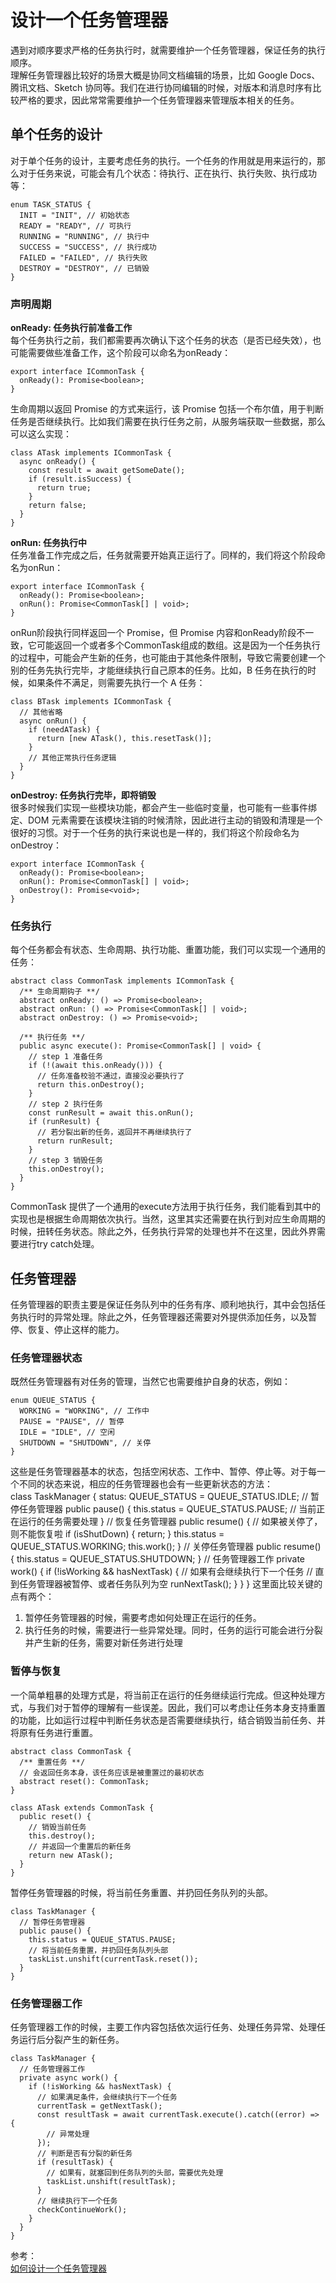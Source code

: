 # 设计一个任务管理器
遇到对顺序要求严格的任务执行时，就需要维护一个任务管理器，保证任务的执行顺序。  
理解任务管理器比较好的场景大概是协同文档编辑的场景，比如 Google Docs、腾讯文档、Sketch 协同等。我们在进行协同编辑的时候，对版本和消息时序有比较严格的要求，因此常常需要维护一个任务管理器来管理版本相关的任务。  
## 单个任务的设计
对于单个任务的设计，主要考虑任务的执行。一个任务的作用就是用来运行的，那么对于任务来说，可能会有几个状态：待执行、正在执行、执行失败、执行成功等：  
``` 
enum TASK_STATUS {
  INIT = "INIT", // 初始状态
  READY = "READY", // 可执行
  RUNNING = "RUNNING", // 执行中
  SUCCESS = "SUCCESS", // 执行成功
  FAILED = "FAILED", // 执行失败
  DESTROY = "DESTROY", // 已销毁
}
```
### 声明周期
**onReady: 任务执行前准备工作**  
每个任务执行之前，我们都需要再次确认下这个任务的状态（是否已经失效），也可能需要做些准备工作，这个阶段可以命名为onReady：  
``` 
export interface ICommonTask {
  onReady(): Promise<boolean>;
}
```
生命周期以返回 Promise 的方式来运行，该 Promise 包括一个布尔值，用于判断任务是否继续执行。比如我们需要在执行任务之前，从服务端获取一些数据，那么可以这么实现：  
``` 
class ATask implements ICommonTask {
  async onReady() {
    const result = await getSomeDate();
    if (result.isSuccess) {
      return true;
    }
    return false;
  }
}
```
**onRun: 任务执行中**  
任务准备工作完成之后，任务就需要开始真正运行了。同样的，我们将这个阶段命名为onRun：  
``` 
export interface ICommonTask {
  onReady(): Promise<boolean>;
  onRun(): Promise<CommonTask[] | void>;
}
```
onRun阶段执行同样返回一个 Promise，但 Promise 内容和onReady阶段不一致，它可能返回一个或者多个CommonTask组成的数组。这是因为一个任务执行的过程中，可能会产生新的任务，也可能由于其他条件限制，导致它需要创建一个别的任务先执行完毕，才能继续执行自己原本的任务。比如，B 任务在执行的时候，如果条件不满足，则需要先执行一个 A 任务：  
``` 
class BTask implements ICommonTask {
  // 其他省略
  async onRun() {
    if (needATask) {
      return [new ATask(), this.resetTask()];
    }
    // 其他正常执行任务逻辑
  }
}
```
**onDestroy: 任务执行完毕，即将销毁**  
很多时候我们实现一些模块功能，都会产生一些临时变量，也可能有一些事件绑定、DOM 元素需要在该模块注销的时候清除，因此进行主动的销毁和清理是一个很好的习惯。对于一个任务的执行来说也是一样的，我们将这个阶段命名为onDestroy：  
``` 
export interface ICommonTask {
  onReady(): Promise<boolean>;
  onRun(): Promise<CommonTask[] | void>;
  onDestroy(): Promise<void>;
}
```
### 任务执行  
每个任务都会有状态、生命周期、执行功能、重置功能，我们可以实现一个通用的任务：  
``` 
abstract class CommonTask implements ICommonTask {
  /** 生命周期钩子 **/
  abstract onReady: () => Promise<boolean>;
  abstract onRun: () => Promise<CommonTask[] | void>;
  abstract onDestroy: () => Promise<void>;

  /** 执行任务 **/
  public async execute(): Promise<CommonTask[] | void> {
    // step 1 准备任务
    if (!(await this.onReady())) {
      // 任务准备校验不通过，直接没必要执行了
      return this.onDestroy();
    }
    // step 2 执行任务
    const runResult = await this.onRun();
    if (runResult) {
      // 若分裂出新的任务，返回并不再继续执行了
      return runResult;
    }
    // step 3 销毁任务
    this.onDestroy();
  }
}
```
CommonTask 提供了一个通用的execute方法用于执行任务，我们能看到其中的实现也是根据生命周期依次执行。当然，这里其实还需要在执行到对应生命周期的时候，扭转任务状态。除此之外，任务执行异常的处理也并不在这里，因此外界需要进行try catch处理。  
## 任务管理器
任务管理器的职责主要是保证任务队列中的任务有序、顺利地执行，其中会包括任务执行时的异常处理。除此之外，任务管理器还需要对外提供添加任务，以及暂停、恢复、停止这样的能力。  
### 任务管理器状态
既然任务管理器有对任务的管理，当然它也需要维护自身的状态，例如：  
``` 
enum QUEUE_STATUS {
  WORKING = "WORKING", // 工作中
  PAUSE = "PAUSE", // 暂停
  IDLE = "IDLE", // 空闲
  SHUTDOWN = "SHUTDOWN", // 关停
}
```
这些是任务管理器基本的状态，包括空闲状态、工作中、暂停、停止等。对于每一个不同的状态来说，相应的任务管理器也会有一些更新状态的方法：  
class TaskManager {
  status: QUEUE_STATUS = QUEUE_STATUS.IDLE;
  // 暂停任务管理器
  public pause() {
    this.status = QUEUE_STATUS.PAUSE;
    // 当前正在运行的任务需要处理
  }
  // 恢复任务管理器
  public resume() {
    // 如果被关停了，则不能恢复啦
    if (isShutDown) {
      return;
    }
    this.status = QUEUE_STATUS.WORKING;
    this.work();
  }
  // 关停任务管理器
  public resume() {
    this.status = QUEUE_STATUS.SHUTDOWN;
  }
  // 任务管理器工作
  private work() {
    if (!isWorking && hasNextTask) {
      // 如果有会继续执行下一个任务
      // 直到任务管理器被暂停、或者任务队列为空
      runNextTask();
    }
  }
}
这里面比较关键的点有两个：  
1. 暂停任务管理器的时候，需要考虑如何处理正在运行的任务。
2. 执行任务的时候，需要进行一些异常处理。同时，任务的运行可能会进行分裂并产生新的任务，需要对新任务进行处理

### 暂停与恢复
一个简单粗暴的处理方式是，将当前正在运行的任务继续运行完成。但这种处理方式，与我们对于暂停的理解有一些误差。因此，我们可以考虑让任务本身支持重置的功能，比如运行过程中判断任务状态是否需要继续执行，结合销毁当前任务、并将原有任务进行重置。  
``` 
abstract class CommonTask {
  /** 重置任务 **/
  // 会返回任务本身，该任务应该是被重置过的最初状态
  abstract reset(): CommonTask;
}

class ATask extends CommonTask {
  public reset() {
    // 销毁当前任务
    this.destroy();
    // 并返回一个重置后的新任务
    return new ATask();
  }
}
```
暂停任务管理器的时候，将当前任务重置、并扔回任务队列的头部。  
``` 
class TaskManager {
  // 暂停任务管理器
  public pause() {
    this.status = QUEUE_STATUS.PAUSE;
    // 将当前任务重置，并扔回任务队列头部
    taskList.unshift(currentTask.reset());
  }
}
```
### 任务管理器工作
任务管理器工作的时候，主要工作内容包括依次运行任务、处理任务异常、处理任务运行后分裂产生的新任务。
``` 
class TaskManager {
  // 任务管理器工作
  private async work() {
    if (!isWorking && hasNextTask) {
      // 如果满足条件，会继续执行下一个任务
      currentTask = getNextTask();
      const resultTask = await currentTask.execute().catch((error) => {
        // 异常处理
      });
      // 判断是否有分裂的新任务
      if (resultTask) {
        // 如果有，就塞回到任务队列的头部，需要优先处理
        taskList.unshift(resultTask);
      }
      // 继续执行下一个任务
      checkContinueWork();
    }
  }
}
```

参考：  
[如何设计一个任务管理器](https://godbasin.github.io/front-end-playground/front-end-basic/deep-learning/task-runner-design.html#%E5%8D%95%E4%B8%AA%E4%BB%BB%E5%8A%A1%E7%9A%84%E8%AE%BE%E8%AE%A1)
